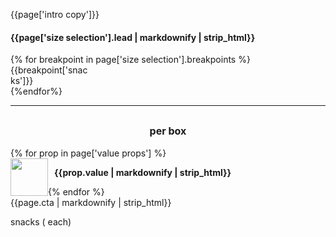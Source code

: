 <div class="col-xs-12 col-md-5 calculator">
  <p style="margin-bottom: 0">{{page['intro copy']}}</p>
  <!--SIZE SELECTION-->
  <div class="col-xs-12 col-sm-6 col-md-12">
    <h4>{{page['size selection'].lead | markdownify | strip_html}}</h4>
    <div class="tabs size-selection">
    {% for breakpoint in page['size selection'].breakpoints %}
    <div class="btn-tab {% if forloop.first %} selected-tab {% endif %}" data-box-size="{{breakpoint.box}}" style="width: 25%">
      {{breakpoint['snacks']}}
    </div>
    {%endfor%}
    </div>
  </div>
  <div class="hidden-sm hidden-xs">
  <hr>
  <div class="row">
    <div class="col-xs-12 col-sm-6">
      <h2 class="price" style="text-transform: none; text-align: center;">
        <span class="cost"></span> <small style='font-size: 16px'>per box</small>
      </h2>
    </div>
    {% for prop in page['value props'] %}
    <div class="col-xs-12 col-sm-6"  style="margin-bottom: 20px">
      <img src="{{prop.image}}" style="width: 60px; float: left;">
      <p style="font-size: 14px;font-weight: bold; width: calc(100% - 70px); margin-left: 10px; float: left">{{prop.value | markdownify | strip_html}}</p>
    </div>
    {% endfor %}
  </div>
  <a class="product-link btn btn-red" style="max-width: none"><span class="pricing-cta">{{page.cta | markdownify | strip_html}}</span></a>
  <p class="additional-info">
    <span class="snack-num"></span> snacks
    (<span class="per-snack"></span> each)</p>
  </div>
</div>
<style>
@media (min-width: 992px) {
  .price {
    margin-top: 5px;
  }
}
</style>

<script>
// set number of snacks to default
var snack_num = {{page['starter box']['number of snacks']}};

// set cost to default
var cost = {{page['starter box'].cost}};

// set CTAs for reference in JS
var cta = "{{page.cta}}";

var starterboxname = "{{page['starter box'].name}}";
var smallboxname = "{{page['small box'].name}}";
var mediumboxname = "{{page['medium box'].name}}";
var customboxname = "{{page['jumbo box'].name}}";

var oneoff = true;
function calculatePrice() {
  if (box_size == "small box") {
    snack_num = {{page['small box']['number of snacks']}};
    cost = {{page['small box']['cost']}};
    custom_box = false;
  } else if (box_size == "medium box") {
    snack_num = {{page['medium box']['number of snacks']}};
    cost = {{page['medium box']['cost']}};
    custom_box = false;
  } else if (box_size == "starter box") {
    snack_num = {{page['starter box']['number of snacks']}};
    cost = {{page['starter box']['cost']}};
    custom_box = false;
  } else if (box_size == "jumbo box") {
    snack_num = {{page['jumbo box']['number of snacks']}};
    cost = {{page['jumbo box']['cost']}};
    custom_box = false;
  }
}
</script>

